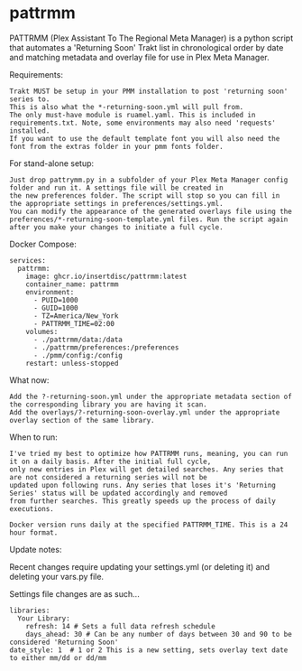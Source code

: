# pattrmm
PATTRMM (Plex Assistant To The Regional Meta Manager) is a python script that automates a 'Returning Soon' Trakt list in chronological order by date and matching metadata and overlay file for use in Plex Meta Manager.

Requirements:
    
    Trakt MUST be setup in your PMM installation to post 'returning soon' series to.
    This is also what the *-returning-soon.yml will pull from.
    The only must-have module is ruamel.yaml. This is included in requirements.txt. Note, some environments may also need 'requests' installed.
    If you want to use the default template font you will also need the font from the extras folder in your pmm fonts folder.

For stand-alone setup:
    
    Just drop pattrymm.py in a subfolder of your Plex Meta Manager config folder and run it. A settings file will be created in
    the new preferences folder. The script will stop so you can fill in the appropriate settings in preferences/settings.yml.
    You can modify the appearance of the generated overlays file using the
    preferences/*-returning-soon-template.yml files. Run the script again after you make your changes to initiate a full cycle.

Docker Compose:
```
services:
  pattrmm:
    image: ghcr.io/insertdisc/pattrmm:latest
    container_name: pattrmm
    environment:
      - PUID=1000
      - GUID=1000
      - TZ=America/New_York
      - PATTRMM_TIME=02:00
    volumes:
      - ./pattrmm/data:/data
      - ./pattrmm/preferences:/preferences
      - ./pmm/config:/config
    restart: unless-stopped  
```
What now:
    
    Add the ?-returning-soon.yml under the appropriate metadata section of the corresponding library you are having it scan.
    Add the overlays/?-returning-soon-overlay.yml under the appropriate overlay section of the same library.

When to run:
    
    I've tried my best to optimize how PATTRMM runs, meaning, you can run it on a daily basis. After the initial full cycle,
    only new entries in Plex will get detailed searches. Any series that are not considered a returning series will not be
    updated upon following runs. Any series that loses it's 'Returning Series' status will be updated accordingly and removed
    from further searches. This greatly speeds up the process of daily executions.

    Docker version runs daily at the specified PATTRMM_TIME. This is a 24 hour format.

Update notes:

Recent changes require updating your settings.yml (or deleting it) and deleting your vars.py file.

Settings file changes are as such...
    
    libraries:
      Your Library:
        refresh: 14 # Sets a full data refresh schedule
        days_ahead: 30 # Can be any number of days between 30 and 90 to be considered 'Returning Soon'
    date_style: 1  # 1 or 2 This is a new setting, sets overlay text date to either mm/dd or dd/mm

